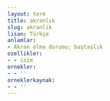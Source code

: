 ```yaml
---
layout: term
title: akranlık
slug: akranlik
lisan: Türkçe
anlamlar:
- Akran olma durumu; baştaşlık
ozellikler:
- - isim
ornekler:
- - ''
orneklerkaynak:
- - ''
---
```

